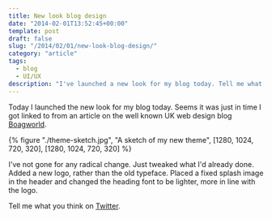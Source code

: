 ```yaml
---
title: New look blog design
date: "2014-02-01T13:52:45+00:00"
template: post
draft: false
slug: "/2014/02/01/new-look-blog-design/"
category: "article"
tags:
  - blog
  - UI/UX
description: "I've launched a new look for my blog today. Tell me what you think."
---
```


Today I launched the new look for my blog today. Seems it was just in time I got linked to from an article on the well known UK web design blog <a href="http://boagworld.com/design/why-codesign-tools-are-the-future-of-web-design/" title="Boagworld - Web & Digital Advice -
why codesign tools are the future of web design">Boagworld</a>.

{% figure "./theme-sketch.jpg", "A sketch of my new theme", [1280, 1024, 720, 320], [1280, 1024, 720, 320] %}

I've not gone for any radical change. Just tweaked what I'd already done. Added a new logo, rather than the old typeface. Placed a fixed splash image in the header and changed the heading font to be lighter, more in line with the logo.

Tell me what you think on <a href="https://twitter.com/andrewjamesford" title="Tweet me about the new design">Twitter</a>.

